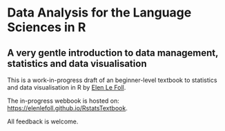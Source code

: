 # Data Analysis for the Language Sciences in R
## A very gentle introduction to data management, statistics and data visualisation 

This is a work-in-progress draft of an beginner-level textbook to statistics and data visualisation in R by [Elen Le Foll](https://www.elenlefoll.eu).

The in-progress webbook is hosted on: https://elenlefoll.github.io/RstatsTextbook.

All feedback is welcome.
